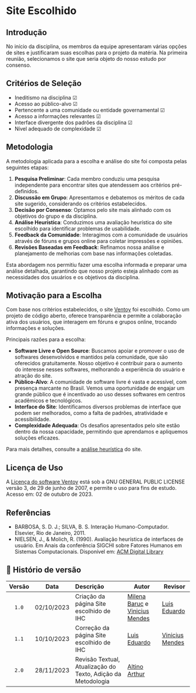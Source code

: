 # Site Escolhido

## Introdução

No início da disciplina, os membros da equipe apresentaram várias opções de sites e justificaram suas escolhas para o projeto da matéria. Na primeira reunião, selecionamos o site que seria objeto do nosso estudo por consenso.

## Critérios de Seleção

- Ineditismo na disciplina ☑
- Acesso ao público-alvo ☑
- Pertencente a uma comunidade ou entidade governamental ☑
- Acesso a informações relevantes ☑
- Interface divergente dos padrões da disciplina ☑
- Nível adequado de complexidade ☑

## Metodologia

A metodologia aplicada para a escolha e análise do site foi composta pelas seguintes etapas:

1. **Pesquisa Preliminar**: Cada membro conduziu uma pesquisa independente para encontrar sites que atendessem aos critérios pré-definidos.
2. **Discussão em Grupo**: Apresentamos e debatemos os méritos de cada site sugerido, considerando os critérios estabelecidos.
3. **Decisão por Consenso**: Optamos pelo site mais alinhado com os objetivos do grupo e da disciplina.
4. **Análise Heurística**: Conduzimos uma avaliação heurística do site escolhido para identificar problemas de usabilidade.
5. **Feedback da Comunidade**: Interagimos com a comunidade de usuários através de fóruns e grupos online para coletar impressões e opiniões.
6. **Revisões Baseadas em Feedback**: Refinamos nossa análise e planejamento de melhorias com base nas informações coletadas.

Esta abordagem nos permitiu fazer uma escolha informada e preparar uma análise detalhada, garantindo que nosso projeto esteja alinhado com as necessidades dos usuários e os objetivos da disciplina.

## Motivação para a Escolha

Com base nos critérios estabelecidos, o site [Ventoy](https://www.ventoy.net/en/index.html) foi escolhido. Como um projeto de código aberto, oferece transparência e permite a colaboração ativa dos usuários, que interagem em fóruns e grupos online, trocando informações e soluções.

Principais razões para a escolha:

- **Software Livre e Open Source**: Buscamos apoiar e promover o uso de softwares desenvolvidos e mantidos pela comunidade, que são oferecidos gratuitamente. Nosso objetivo é contribuir para o aumento do interesse nesses softwares, melhorando a experiência do usuário e atração do site.
- **Público-Alvo**: A comunidade de software livre é vasta e acessível, com presença marcante no Brasil. Vemos uma oportunidade de engajar um grande público que é incentivado ao uso desses softwares em centros acadêmicos e tecnológicos.
- **Interface do Site**: Identificamos diversos problemas de interface que podem ser melhorados, como a falta de padrões, atratividade e acessibilidade.
- **Complexidade Adequada**: Os desafios apresentados pelo site estão dentro da nossa capacidade, permitindo que aprendamos e apliquemos soluções eficazes.

Para mais detalhes, consulte a [análise heurística](avaliacoes/AvaliacaoVentoy.pdf) do site.

## Licença de Uso

A [Licença do software Ventoy](../assets/Licenca_uso) está sob a GNU GENERAL PUBLIC LICENSE versão 3, de 29 de junho de 2007, e permite o uso para fins de estudo. Acesso em: 02 de outubro de 2023.

## Referências

- BARBOSA, S. D. J.; SILVA, B. S. Interação Humano-Computador. Elsevier, Rio de Janeiro, 2011.
- NIELSEN, J., & Molich, R. (1990). Avaliação heurística de interfaces de usuário. Em Anais da conferência SIGCHI sobre Fatores Humanos em Sistemas Computacionais. Disponível em: [ACM Digital Library](https://dl.acm.org/doi/10.1145/97243.97281)

## 📑 Histório de versão

| Versão| Data      | Descrição | Autor | Revisor       |
| :-:   | :-:       | :--       | --    | --            |
| `1.0`   |02/10/2023 |Criação da página Site escolhido de IHC| [Milena Baruc](https://github.com/MilenaBaruc) e [Vinicius Mendes](https://github.com/yabamiah)  | [Luis Eduardo](https://github.com/LuisMiranda10) |
| `1.1`   |10/10/2023 |Correção da página Site escolhido de IHC|[Luis Eduardo](https://github.com/LuisMiranda10) | [Vinicius Mendes](https://github.com/yabamiah) |
| `2.0`   |28/11/2023 |Revisão Textual, Atualização do Texto, Adição da Metodologia|[Altino Arthur](https://github.com/arthurrochamoreira) | [](https://github.com/) |

